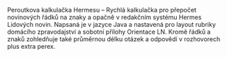 Peroutkova kalkulačka Hermesu – Rychlá kalkulačka pro přepočet novinových řádků na znaky a opačně v redakčním systému Hermes Lidových novin. Napsaná je v jazyce Java a nastavená pro layout rubriky domácího zpravodajství a sobotní přílohy Orientace LN. Kromě řádků a znaků zohledňuje také průměrnou délku otázek a odpovědí v rozhovorech plus extra perex.
